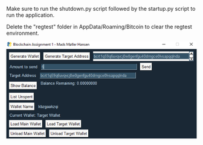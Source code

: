 Make sure to run the shutdown.py script followed by the startup.py script to run the application. 

Delete the "regtest" folder in AppData/Roaming/Bitcoin to clear the regtest environment.


![](screenshot.png)
